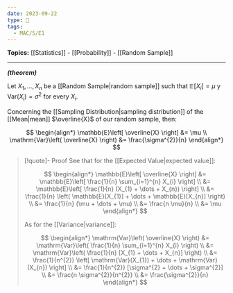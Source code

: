```yaml
---
date: 2023-09-22
type: 🧠
tags:
  - MAC/5/E1
---
```


**Topics:** [[Statistics]] - [[Probability]] - [[Random Sample]]

---

_**(theorem)**_

Let $X_{1}, \dots, X_{n}$ be a [[Random Sample|random sample]] such that $\mathbb{E}[X{_{i}}] = \mu$ y $\mathrm{Var}(X_{i}) = \sigma^{2}$ for every $X_{i}$.

Concerning the [[Sampling Distribution|sampling distribution]] of the [[Mean|mean]] $\overline{X}$ of our random sample, then:

$$
\begin{align*}
\mathbb{E}\left[ \overline{X} \right] &= \mu \\
\mathrm{Var}\left( \overline{X} \right) &= \frac{\sigma^{2}}{n}
\end{align*}
$$

> [!quote]- Proof
> See that for the [[Expected Value|expected value]]:
>
> $$
> \begin{align*}
> \mathbb{E}\left[ \overline{X} \right] &= \mathbb{E}\left[ \frac{1}{n} \sum_{i=1}^{n} X_{i} \right] \\
> &= \mathbb{E}\left[ \frac{1}{n} (X_{1} + \dots + X_{n}) \right] \\
> &= \frac{1}{n} \left( \mathbb{E}[X_{1}] + \dots + \mathbb{E}[X_{n}] \right) \\
> &= \frac{1}{n} (\mu + \dots + \mu) \\
> &= \frac{n \mu}{n} \\
> &= \mu
> \end{align*}
> $$
>
> As for the [[Variance|variance]]:
>
> $$
> \begin{align*}
> \mathrm{Var}\left( \overline{X} \right) &= \mathrm{Var}\left( \frac{1}{n} \sum_{i=1}^{n} X_{i} \right) \\
> &= \mathrm{Var}\left( \frac{1}{n} [X_{1} + \dots + X_{n}] \right) \\
> &= \frac{1}{n^{2}} \left[ \mathrm{Var}(X_{1}) + \dots + \mathrm{Var}(X_{n}) \right] \\
> &= \frac{1}{n^{2}} [\sigma^{2} + \dots + \sigma^{2}] \\
> &= \frac{n \sigma^{2}}{n^{2}} \\
> &= \frac{\sigma^{2}}{n}
> \end{align*}
> $$
